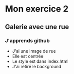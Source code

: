 # Mon exercice 2

## Galerie avec une rue

### J'apprends github

- J'ai une image de rue
- Elle est centrée
- Le style est dans index.html
- J'ai retiré le background
